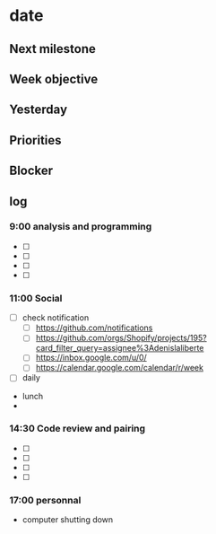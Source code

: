 # date

## Next milestone

## Week objective

## Yesterday

## Priorities

## Blocker

## log

### 9:00 analysis and programming
- [ ] 
- [ ] 
- [ ] 
- [ ] 

### 11:00 Social
- [ ] check notification
  * [ ] https://github.com/notifications
  * [ ] https://github.com/orgs/Shopify/projects/195?card_filter_query=assignee%3Adenislaliberte
  * [ ] https://inbox.google.com/u/0/
  * [ ] https://calendar.google.com/calendar/r/week
- [ ] daily
- lunch
-


### 14:30 Code review and pairing
- [ ] 
- [ ] 
- [ ] 
- [ ] 

### 17:00 personnal
- computer shutting down

